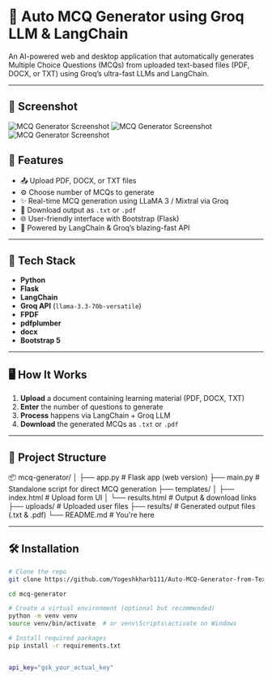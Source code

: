 # 🧠 Auto MCQ Generator using Groq LLM & LangChain

An AI-powered web and desktop application that automatically generates Multiple Choice Questions (MCQs) from uploaded text-based files (PDF, DOCX, or TXT) using Groq’s ultra-fast LLMs and LangChain.

---
## 🚀 Screenshot

![MCQ Generator Screenshot](![image](https://github.com/user-attachments/assets/c111a947-31ec-4a3f-a11a-b6236047b98c)
)
![MCQ Generator Screenshot](![image](https://github.com/user-attachments/assets/8c30af62-d347-4e22-865b-c7c5f698bd89)
)
![MCQ Generator Screenshot](![image](https://github.com/user-attachments/assets/ac370dae-56f7-40ae-8038-b352081aa01f)
)


## 🚀 Features

- 📤 Upload PDF, DOCX, or TXT files
- ⚙️ Choose number of MCQs to generate
- ✨ Real-time MCQ generation using LLaMA 3 / Mixtral via Groq
- 💾 Download output as `.txt` or `.pdf`
- 🌐 User-friendly interface with Bootstrap (Flask)
- 🧱 Powered by LangChain & Groq’s blazing-fast API

---

## 🧠 Tech Stack

- **Python**
- **Flask**
- **LangChain**
- **Groq API** (`llama-3.3-70b-versatile`)
- **FPDF**
- **pdfplumber**
- **docx**
- **Bootstrap 5**

---

## 🖥️ How It Works

1. **Upload** a document containing learning material (PDF, DOCX, TXT)
2. **Enter** the number of questions to generate
3. **Process** happens via LangChain + Groq LLM
4. **Download** the generated MCQs as `.txt` or `.pdf`

---

## 📁 Project Structure

📦 mcq-generator/
│
├── app.py # Flask app (web version)
├── main.py # Standalone script for direct MCQ generation
├── templates/
│ ├── index.html # Upload form UI
│ └── results.html # Output & download links
├── uploads/ # Uploaded user files
├── results/ # Generated output files (.txt & .pdf)
└── README.md # You're here 


---

## 🛠️ Installation

```bash
# Clone the repo
git clone https://github.com/Yogeshkharb111/Auto-MCQ-Generator-from-Text-PDF-using-Groq-s-LLM-LangChain

cd mcq-generator

# Create a virtual environment (optional but recommended)
python -m venv venv
source venv/bin/activate  # or venv\Scripts\activate on Windows

# Install required packages
pip install -r requirements.txt


api_key="gsk_your_actual_key"

